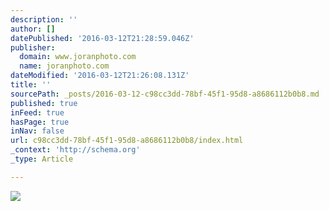 ```yaml
---
description: ''
author: []
datePublished: '2016-03-12T21:28:59.046Z'
publisher:
  domain: www.joranphoto.com
  name: joranphoto.com
dateModified: '2016-03-12T21:26:08.131Z'
title: ''
sourcePath: _posts/2016-03-12-c98cc3dd-78bf-45f1-95d8-a8686112b0b8.md
published: true
inFeed: true
hasPage: true
inNav: false
url: c98cc3dd-78bf-45f1-95d8-a8686112b0b8/index.html
_context: 'http://schema.org'
_type: Article

---
```

![](http://static1.squarespace.com/static/551e3cfde4b06dcd025eadc2/56074591e4b0829832ab894e/56dbd8ed74e8d6236b86b457/1457248501077/?format=500w)